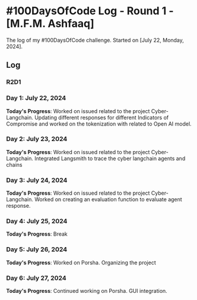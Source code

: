 # #100DaysOfCode Log - Round 1 - [M.F.M. Ashfaaq]

The log of my #100DaysOfCode challenge. Started on [July 22, Monday, 2024].

## Log

### R2D1 


### Day 1: July 22, 2024


**Today's Progress**: Worked on issued related to the project Cyber-Langchain. Updating different responses for different Indicators of Compromise and worked on the tokenization with related to Open AI model. 


### Day 2: July 23, 2024


**Today's Progress**: Worked on issued related to the project Cyber-Langchain. Integrated Langsmith to trace the cyber langchain agents and chains



### Day 3: July 24, 2024


**Today's Progress**: Worked on issued related to the project Cyber-Langchain. Worked on creating an evaluation function to evaluate agent response.




### Day 4: July 25, 2024


**Today's Progress**: Break 



### Day 5: July 26, 2024


**Today's Progress**: Worked on Porsha. Organizing the project



### Day 6: July 27, 2024


**Today's Progress**: Continued working on Porsha. GUI integration.
